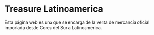 # Treasure Latinoamerica

Esta página web es una que se encarga de la venta de mercancía oficial importada desde Corea del Sur a Latinoamerica. 
